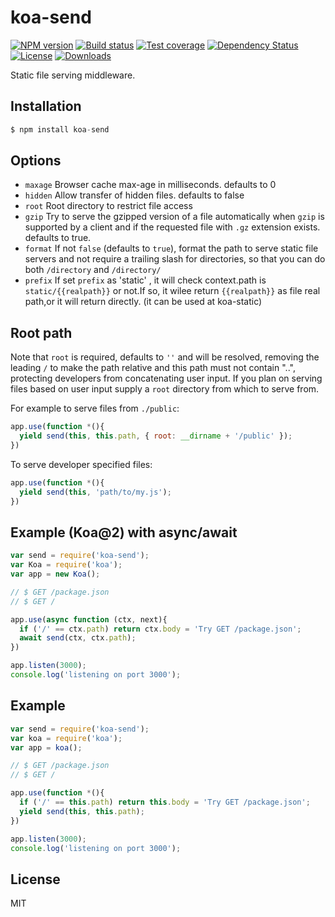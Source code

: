 
# koa-send

[![NPM version][npm-image]][npm-url]
[![Build status][travis-image]][travis-url]
[![Test coverage][coveralls-image]][coveralls-url]
[![Dependency Status][david-image]][david-url]
[![License][license-image]][license-url]
[![Downloads][downloads-image]][downloads-url]

 Static file serving middleware.

## Installation

```js
$ npm install koa-send
```

## Options

 - `maxage` Browser cache max-age in milliseconds. defaults to 0
 - `hidden` Allow transfer of hidden files. defaults to false
 - `root` Root directory to restrict file access
 - `gzip` Try to serve the gzipped version of a file automatically when `gzip` is supported by a client and if the requested file with `.gz` extension exists. defaults to true.
 - `format` If not `false` (defaults to `true`), format the path to serve static file servers and not require a trailing slash for directories, so that you can do both `/directory` and `/directory/`
 - `prefix` If set `prefix` as 'static' , it will check context.path is `static/{{realpath}}` or not.If so, it wilee return `{{realpath}}` as file real path,or it will return directly. (it can be used at koa-static)

## Root path

  Note that `root` is required, defaults to `''` and will be resolved,
  removing the leading `/` to make the path relative and this
  path must not contain "..", protecting developers from
  concatenating user input. If you plan on serving files based on
  user input supply a `root` directory from which to serve from.

  For example to serve files from `./public`:

```js
app.use(function *(){
  yield send(this, this.path, { root: __dirname + '/public' });
})
```

  To serve developer specified files:

```js
app.use(function *(){
  yield send(this, 'path/to/my.js');
})
```

## Example (Koa@2) with async/await

```js
var send = require('koa-send');
var Koa = require('koa');
var app = new Koa();

// $ GET /package.json
// $ GET /

app.use(async function (ctx, next){
  if ('/' == ctx.path) return ctx.body = 'Try GET /package.json';
  await send(ctx, ctx.path);
})

app.listen(3000);
console.log('listening on port 3000');
```

## Example

```js
var send = require('koa-send');
var koa = require('koa');
var app = koa();

// $ GET /package.json
// $ GET /

app.use(function *(){
  if ('/' == this.path) return this.body = 'Try GET /package.json';
  yield send(this, this.path);
})

app.listen(3000);
console.log('listening on port 3000');
```

## License

  MIT

[npm-image]: https://img.shields.io/npm/v/koa-send.svg?style=flat-square
[npm-url]: https://npmjs.org/package/koa-send
[github-tag]: http://img.shields.io/github/tag/koajs/send.svg?style=flat-square
[github-url]: https://github.com/koajs/send/tags
[travis-image]: https://img.shields.io/travis/koajs/send.svg?style=flat-square
[travis-url]: https://travis-ci.org/koajs/send
[coveralls-image]: https://img.shields.io/coveralls/koajs/send.svg?style=flat-square
[coveralls-url]: https://coveralls.io/r/koajs/send?branch=master
[david-image]: http://img.shields.io/david/koajs/send.svg?style=flat-square
[david-url]: https://david-dm.org/koajs/send
[license-image]: http://img.shields.io/npm/l/koa-send.svg?style=flat-square
[license-url]: LICENSE
[downloads-image]: http://img.shields.io/npm/dm/koa-send.svg?style=flat-square
[downloads-url]: https://npmjs.org/package/koa-send
[gittip-image]: https://img.shields.io/gittip/jonathanong.svg?style=flat-square
[gittip-url]: https://www.gittip.com/jonathanong/
